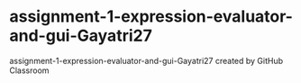 # assignment-1-expression-evaluator-and-gui-Gayatri27
assignment-1-expression-evaluator-and-gui-Gayatri27 created by GitHub Classroom
